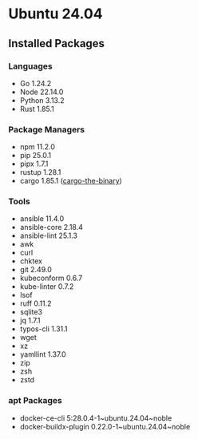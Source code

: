 # Ubuntu 24.04

## Installed Packages

### Languages

- Go 1.24.2
- Node 22.14.0
- Python 3.13.2
- Rust 1.85.1

### Package Managers

- npm 11.2.0
- pip 25.0.1
- pipx 1.7.1
- rustup 1.28.1
- cargo 1.85.1 ([cargo-the-binary](https://github.com/rust-lang/cargo/blob/master/src/cargo/version.rs))

### Tools

- ansible 11.4.0
- ansible-core 2.18.4
- ansible-lint 25.1.3
- awk
- curl
- chktex
- git 2.49.0
- kubeconform 0.6.7
- kube-linter 0.7.2
- lsof
- ruff 0.11.2
- sqlite3
- jq 1.7.1
- typos-cli 1.31.1
- wget
- xz
- yamllint 1.37.0
- zip
- zsh
- zstd

### apt Packages

- docker-ce-cli 5:28.0.4-1\~ubuntu.24.04\~noble
- docker-buildx-plugin 0.22.0-1\~ubuntu.24.04\~noble

